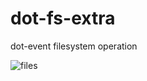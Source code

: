 # dot-fs-extra

dot-event filesystem operation

![files](https://i.embed.ly/1/image?url=https%3A%2F%2Fthumbs.gfycat.com%2FLinearEvenDrever-size_restricted.gif&key=b1e305db91cf4aa5a86b732cc9fffceb)
